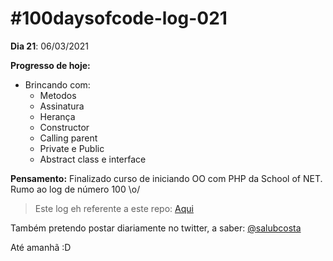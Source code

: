 # #100daysofcode-log-021

__Dia 21__: 06/03/2021

__Progresso de hoje:__
-	Brincando com:
	* Metodos
	* Assinatura
	* Herança
  	* Constructor
  	* Calling parent
  	* Private e Public
  	* Abstract class e interface

__Pensamento:__ Finalizado curso de iniciando OO com PHP da School of NET. Rumo ao log de número 100 \o/

> Este log eh referente a este repo: [Aqui](https://github.com/salubcosta/php-son)


Também pretendo postar diariamente no twitter, a saber: [@salubcosta](https://twitter.com/salubcosta)

Até amanhã :D 
